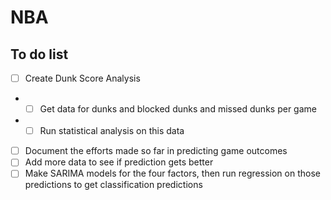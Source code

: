 # NBA

## To do list
- [ ] Create Dunk Score Analysis
- - [ ] Get data for dunks and blocked dunks and missed dunks per game
- - [ ] Run statistical analysis on this data
- [ ] Document the efforts made so far in predicting game outcomes
- [ ] Add more data to see if prediction gets better
- [ ] Make SARIMA models for the four factors, then run regression on those predictions to get classification predictions
